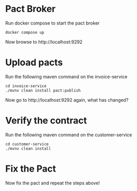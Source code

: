 # Pact Broker

Run docker compose to start the pact broker

```shell
docker compose up
```

Now browse to http://localhost:9292

# Upload pacts

Run the following maven command on the invoice-service 

```shell
cd invoice-service
./mvnv clean install pact:publish
```

Now go to http://localhost:9292 again, what has changed?

# Verify the contract

Run the following maven command on the customer-service

```shell
cd customer-service
./mvnv clean install
```

# Fix the Pact

Now fix the pact and repeat the steps above!

